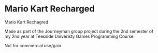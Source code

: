 # Mario Kart Recharged
 Mario Kart Rechagred

 Made as part of the Journeyman group project during the 2nd semester of my 2nd year at Teesside Univeristy Games Programming Course

 Not for commercial use/gain
